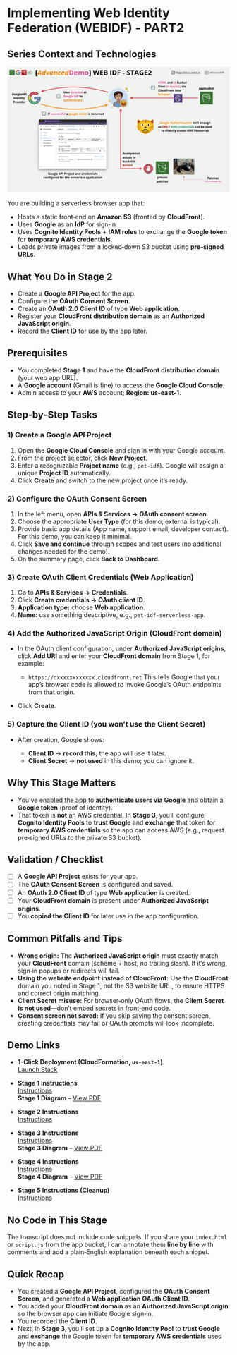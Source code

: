 # Implementing Web Identity Federation (WEBIDF) - PART2

## Series Context and Technologies

![alt text](./Images/image-10.png)

You are building a serverless browser app that:

- Hosts a static front‑end on **Amazon S3** (fronted by **CloudFront**).
- Uses **Google** as an **IdP** for sign‑in.
- Uses **Cognito Identity Pools** + **IAM roles** to exchange the **Google token** for **temporary AWS credentials**.
- Loads private images from a locked‑down S3 bucket using **pre‑signed URLs**.

## What You Do in Stage 2

- Create a **Google API Project** for the app.
- Configure the **OAuth Consent Screen**.
- Create an **OAuth 2.0 Client ID** of type **Web application**.
- Register your **CloudFront distribution domain** as an **Authorized JavaScript origin**.
- Record the **Client ID** for use by the app later.

## Prerequisites

- You completed **Stage 1** and have the **CloudFront distribution domain** (your web app URL).
- A **Google account** (Gmail is fine) to access the **Google Cloud Console**.
- Admin access to your **AWS** account; **Region: us‑east‑1**.

## Step‑by‑Step Tasks

### 1) Create a Google API Project

1. Open the **Google Cloud Console** and sign in with your Google account.
2. From the project selector, click **New Project**.
3. Enter a recognizable **Project name** (e.g., `pet-idf`).
   Google will assign a unique **Project ID** automatically.
4. Click **Create** and switch to the new project once it’s ready.

### 2) Configure the OAuth Consent Screen

1. In the left menu, open **APIs & Services → OAuth consent screen**.
2. Choose the appropriate **User Type** (for this demo, external is typical).
3. Provide basic app details (App name, support email, developer contact).
   For this demo, you can keep it minimal.
4. Click **Save and continue** through scopes and test users (no additional changes needed for the demo).
5. On the summary page, click **Back to Dashboard**.

### 3) Create OAuth Client Credentials (Web Application)

1. Go to **APIs & Services → Credentials**.
2. Click **Create credentials → OAuth client ID**.
3. **Application type:** choose **Web application**.
4. **Name:** use something descriptive, e.g., `pet-idf-serverless-app`.

### 4) Add the Authorized JavaScript Origin (CloudFront domain)

- In the OAuth client configuration, under **Authorized JavaScript origins**, click **Add URI** and enter your **CloudFront domain** from Stage 1, for example:

  - `https://dxxxxxxxxxxxx.cloudfront.net`
    This tells Google that your app’s browser code is allowed to invoke Google’s OAuth endpoints from that origin.

- Click **Create**.

### 5) Capture the Client ID (you won’t use the Client Secret)

- After creation, Google shows:

  - **Client ID** → **record this**; the app will use it later.
  - **Client Secret** → **not used** in this demo; you can ignore it.

## Why This Stage Matters

- You’ve enabled the app to **authenticate users via Google** and obtain a **Google token** (proof of identity).
- That token is **not** an AWS credential. In **Stage 3**, you’ll configure **Cognito Identity Pools** to **trust Google** and **exchange** that token for **temporary AWS credentials** so the app can access AWS (e.g., request pre‑signed URLs to the private S3 bucket).

## Validation / Checklist

- [ ] A **Google API Project** exists for your app.
- [ ] The **OAuth Consent Screen** is configured and saved.
- [ ] An **OAuth 2.0 Client ID** of type **Web application** is created.
- [ ] Your **CloudFront domain** is present under **Authorized JavaScript origins**.
- [ ] You **copied the Client ID** for later use in the app configuration.

## Common Pitfalls and Tips

- **Wrong origin:** The **Authorized JavaScript origin** must exactly match your **CloudFront** domain (scheme + host, no trailing slash). If it’s wrong, sign‑in popups or redirects will fail.
- **Using the website endpoint instead of CloudFront:** Use the **CloudFront** domain you noted in Stage 1, not the S3 website URL, to ensure HTTPS and correct origin matching.
- **Client Secret misuse:** For browser‑only OAuth flows, the **Client Secret is not used**—don’t embed secrets in front‑end code.
- **Consent screen not saved:** If you skip saving the consent screen, creating credentials may fail or OAuth prompts will look incomplete.

## Demo Links

- **1-Click Deployment (CloudFormation, `us-east-1`)**  
  [Launch Stack](https://console.aws.amazon.com/cloudformation/home?region=us-east-1#/stacks/quickcreate?templateURL=https://learn-cantrill-labs.s3.amazonaws.com/aws-cognito-web-identity-federation/WEBIDF.yaml&stackName=WEBIDF)

- **Stage 1 Instructions**  
  [Instructions](https://github.com/acantril/learn-cantrill-io-labs/blob/master/aws-cognito-web-identity-federation/02_LABINSTRUCTIONS/STAGE1%20-%20Provision%20and%20Discuss%20Architecture.md)  
  **Stage 1 Diagram** – [View PDF](https://github.com/acantril/learn-cantrill-io-labs/blob/master/aws-cognito-web-identity-federation/02_LABINSTRUCTIONS/ARCHITECTURE-STAGE1.pdf)

- **Stage 2 Instructions**  
  [Instructions](https://github.com/acantril/learn-cantrill-io-labs/blob/master/aws-cognito-web-identity-federation/02_LABINSTRUCTIONS/STAGE2%20-%20Create%20Google%20APIProject%20and%20Client%20ID.md)

- **Stage 3 Instructions**  
  [Instructions](https://github.com/acantril/learn-cantril-io-labs/blob/master/aws-cognito-web-identity-federation/02_LABINSTRUCTIONS/STAGE3%20-%20Create%20Cognito%20Identity%20Pool.md)  
  **Stage 3 Diagram** – [View PDF](https://github.com/acantril/learn-cantrill-io-labs/blob/master/aws-cognito-web-identity-federation/02_LABINSTRUCTIONS/ARCHITECTURE-STAGE3.pdf)

- **Stage 4 Instructions**  
  [Instructions](https://github.com/acantril/learn-cantrill-io-labs/blob/master/aws-cognito-web-identity-federation/02_LABINSTRUCTIONS/STAGE4%20-%20Update%20App%20Bucket%20and%20Test%20Application.md)  
  **Stage 4 Diagram** – [View PDF](https://github.com/acantril/learn-cantrill-io-labs/blob/master/aws-cognito-web-identity-federation/02_LABINSTRUCTIONS/ARCHITECTURE-STAGE4.pdf)

- **Stage 5 Instructions (Cleanup)**  
  [Instructions](https://github.com/acantril/learn-cantrill-io-labs/blob/master/aws-cognito-web-identity-federation/02_LABINSTRUCTIONS/STAGE5%20-%20Cleanup.md)

## No Code in This Stage

The transcript does not include code snippets. If you share your `index.html` or `script.js` from the app bucket, I can annotate them **line by line** with comments and add a plain‑English explanation beneath each snippet.

## Quick Recap

- You created a **Google API Project**, configured the **OAuth Consent Screen**, and generated a **Web application OAuth Client ID**.
- You added your **CloudFront domain** as an **Authorized JavaScript origin** so the browser app can initiate Google sign‑in.
- You recorded the **Client ID**.
- Next, in **Stage 3**, you’ll set up a **Cognito Identity Pool** to **trust Google** and **exchange** the Google token for **temporary AWS credentials** used by the app.
